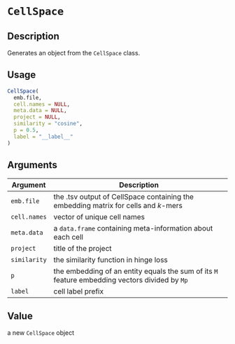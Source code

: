 # `CellSpace`

## Description

Generates an object from the `CellSpace` class.

## Usage

``` r
CellSpace(
  emb.file,
  cell.names = NULL,
  meta.data = NULL,
  project = NULL,
  similarity = "cosine",
  p = 0.5,
  label = "__label__"
)
```

## Arguments

| Argument     | Description                                                                                    |
|--------------|------------------------------------------------------------------------------------------------|
| `emb.file`   | the .tsv output of CellSpace containing the embedding matrix for cells and *k*-mers            |
| `cell.names` | vector of unique cell names                                                                    |
| `meta.data`  | a `data.frame` containing meta-information about each cell                                     |
| `project`    | title of the project                                                                           |
| `similarity` | the similarity function in hinge loss                                                          |
| `p`          | the embedding of an entity equals the sum of its `M` feature embedding vectors divided by `Mp` |
| `label`      | cell label prefix                                                                              |

## Value

a new `CellSpace` object
